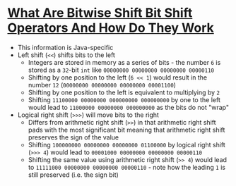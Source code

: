 # [What Are Bitwise Shift Bit Shift Operators And How Do They Work](https://stackoverflow.com/a/62363693/5225575)

* This information is Java-specific
* Left shift (`<<`) shifts bits to the left
  * Integers are stored in memory as a series of bits - the number `6` is stored as a `32`-bit `int` like `00000000 00000000 00000000 00000110`
  * Shifting by one position to the left (`6 << 1`) would result in the number `12` (`00000000 00000000 00000000 00001100`)
  * Shifting by one position to the left is equivalent to multiplying by `2`
  * Shifting `11100000 00000000 000000000 000000000` by one to the left would lead to `11000000 00000000 000000000` as the bits do not "wrap"
* Logical right shift (`>>>`) will move bits to the right
  * Differs from arithmetic right shift (`>>`) in that arithmetic right shift pads with the most significant bit meaning that arithmetic right shift preserves the sign of the value
  * Shifting `100000000 00000000 00000000 01100000` by logical right shift (`>>> 4`) would lead to `00001000 00000000 00000000 00000110`
  * Shifting the same value using arithmetic right shift (`>> 4`) would lead to `11111000 00000000 00000000 00000110` - note how the leading `1` is still preserved (i.e. the sign bit)

